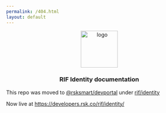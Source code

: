 ```yaml
---
permalink: /404.html
layout: default
---
```


<p align="middle">
  <img src="https://www.rifos.org/assets/img/logo.svg" alt="logo" height="100" >
</p>

<h3 align="middle">RIF Identity documentation</h3>

This repo was moved to [@rsksmart/devportal](https://github.com/rsksmart/devportal) under [rif/identity](https://github.com/rsksmart/devportal/tree/master/rif/identity)

Now live at https://developers.rsk.co/rif/identity/

